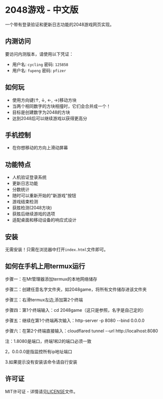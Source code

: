 # 2048游戏 - 中文版

一个带有登录验证和更新日志功能的2048游戏网页实现。

## 内测访问

要访问内测版本，请使用以下凭证：
- 用户名: `cycling` 密码: `125858`
- 用户名: `fupeng` 密码: `pfizer`

## 如何玩

- 使用方向键(↑, ↓, ←, →)移动方块
- 当两个相同数字的方块相撞时，它们会合并成一个！
- 目标是创建数字为2048的方块
- 达到2048后可以继续游戏以获得更高分

## 手机控制

- 在你想移动的方向上滑动屏幕

## 功能特点

- 人机验证登录系统
- 更新日志功能
- 分数统计
- 随时可以重新开始的"新游戏"按钮
- 游戏结束检测
- 获胜检测(2048方块)
- 获胜后继续游戏的选项
- 适配桌面和移动设备的响应式设计

## 安装

无需安装！只需在浏览器中打开`index.html`文件即可。

## 如何在手机上用termux运行


步骤一：在Mt管理器添加termux的本地网络储存


步骤二：创建任意名字文件夹，如2048game，将所有文件储存进该文件夹


步骤三：右滑termux左边,添加第2个终端


步骤四：第1个终端输入：cd 2048game（这只是参照，名字是自己定的）


步骤五：继续在第1个终端再次输入：http-server -p 8080 --bind 0.0.0.0


步骤六：在第2个终端直接输入：cloudflared tunnel --url http://localhost:8080


注：1.8080是端口，终端1和2的端口必须一致
   

2，0.0.0.0是指监控所有ip地址端口
  


 3.如果提示没有安装该命令请自行安装

## 许可证

MIT许可证 - 详情请见[LICENSE](LICENSE)文件。